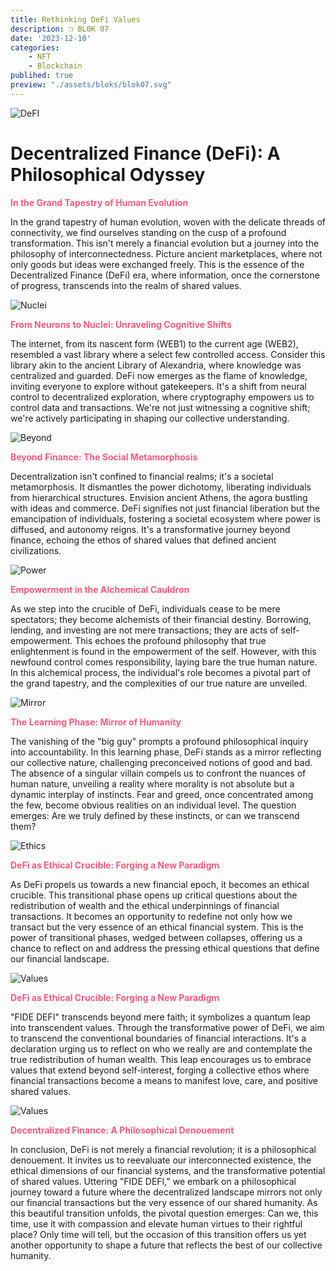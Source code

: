 ```yaml
---
title: Rethinking DeFi Values
description: ❒ BL0K 07
date: '2023-12-10'
categories: 
    - NFT
    - Blockchain
publihed: true
preview: "./assets/bloks/blok07.svg"
---
```


![DeFI](/assets/images/art/values/Main.png)

# Decentralized Finance (DeFi): A Philosophical Odyssey

<span style="color:#ff597d">__In the Grand Tapestry of Human Evolution__</span>

In the grand tapestry of human evolution, woven with the delicate threads of connectivity, we find ourselves standing on the cusp of a profound transformation. 
This isn't merely a financial evolution but a journey into the philosophy of interconnectedness. Picture ancient marketplaces, where not only goods but ideas were exchanged freely. 
This is the essence of the Decentralized Finance (DeFi) era, where information, once the cornerstone of progress, transcends into the realm of shared values.

![Nuclei](/assets/images/art/values/Nuclei.png)

<span style="color:#ff597d">__From Neurons to Nuclei: Unraveling Cognitive Shifts__</span>

The internet, from its nascent form (WEB1) to the current age (WEB2), resembled a vast library where a select few controlled access. 
Consider this library akin to the ancient Library of Alexandria, where knowledge was centralized and guarded. DeFi now emerges as the flame of knowledge, inviting everyone to explore without gatekeepers. 
It's a shift from neural control to decentralized exploration, where cryptography empowers us to control data and transactions. 
We're not just witnessing a cognitive shift; we're actively participating in shaping our collective understanding.

![Beyond](/assets/images/art/values/Beyond.png)

<span style="color:#ff597d">__Beyond Finance: The Social Metamorphosis__</span>

Decentralization isn't confined to financial realms; it's a societal metamorphosis. 
It dismantles the power dichotomy, liberating individuals from hierarchical structures. Envision ancient Athens, the agora bustling with ideas and commerce. 
DeFi signifies not just financial liberation but the emancipation of individuals, fostering a societal ecosystem where power is diffused, and autonomy reigns. 
It's a transformative journey beyond finance, echoing the ethos of shared values that defined ancient civilizations.

![Power](/assets/images/art/values/Power.png)

<span style="color:#ff597d">__Empowerment in the Alchemical Cauldron__</span>

As we step into the crucible of DeFi, individuals cease to be mere spectators; they become alchemists of their financial destiny. Borrowing, lending, and investing are not mere transactions; they are acts of self-empowerment. 
This echoes the profound philosophy that true enlightenment is found in the empowerment of the self. 
However, with this newfound control comes responsibility, laying bare the true human nature. In this alchemical process, the individual's role becomes a pivotal part of the grand tapestry, and the complexities of our true nature are unveiled.


![Mirror](/assets/images/art/values/Mirror.png)

<span style="color:#ff597d">__The Learning Phase: Mirror of Humanity__</span>

The vanishing of the "big guy" prompts a profound philosophical inquiry into accountability. In this learning phase, DeFi stands as a mirror reflecting our collective nature, challenging preconceived notions of good and bad. 
The absence of a singular villain compels us to confront the nuances of human nature, unveiling a reality where morality is not absolute but a dynamic interplay of instincts. 
Fear and greed, once concentrated among the few, become obvious realities on an individual level. 
The question emerges: Are we truly defined by these instincts, or can we transcend them?

![Ethics](/assets/images/art/values/Ethics.png)

<span style="color:#ff597d">__DeFi as Ethical Crucible: Forging a New Paradigm__</span>

As DeFi propels us towards a new financial epoch, it becomes an ethical crucible. 
This transitional phase opens up critical questions about the redistribution of wealth and the ethical underpinnings of financial transactions. 
It becomes an opportunity to redefine not only how we transact but the very essence of an ethical financial system. 
This is the power of transitional phases, wedged between collapses, offering us a chance to reflect on and address the pressing ethical questions that define our financial landscape.

![Values](/assets/images/art/values/Values.png)

<span style="color:#ff597d">__DeFi as Ethical Crucible: Forging a New Paradigm__</span>

"FIDE DEFI" transcends beyond mere faith; it symbolizes a quantum leap into transcendent values. 
Through the transformative power of DeFi, we aim to transcend the conventional boundaries of financial interactions. 
It's a declaration urging us to reflect on who we really are and contemplate the true redistribution of human wealth. 
This leap encourages us to embrace values that extend beyond self-interest, forging a collective ethos where financial transactions become a means to manifest love, care, and positive shared values.

![Values](/assets/images/art/values/Philo.png)

<span style="color:#ff597d">__Decentralized Finance: A Philosophical Denouement__</span>

In conclusion, DeFi is not merely a financial revolution; it is a philosophical denouement. 
It invites us to reevaluate our interconnected existence, the ethical dimensions of our financial systems, and the transformative potential of shared values. 
Uttering "FIDE DEFI," we embark on a philosophical journey toward a future where the decentralized landscape mirrors not only our financial transactions but the very essence of our shared humanity. 
As this beautiful transition unfolds, the pivotal question emerges: Can we, this time, use it with compassion and elevate human virtues to their rightful place? Only time will tell, but the occasion of this transition offers us yet another opportunity to shape a future that reflects the best of our collective humanity.
